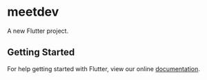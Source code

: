 # meetdev

A new Flutter project.

## Getting Started

For help getting started with Flutter, view our online
[documentation](https://flutter.io/).
